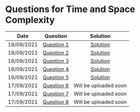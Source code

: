 # Questions for Time and Space Complexity

| Date | Question | Solution |
|------|----------|:----------:|
| 16/09/2021 | [Question 1](https://github.com/DSA-Marathon/DSA_Marathon/blob/main/Time_and_Space_Complexity/Questions.md#question-1) | [Solution](https://github.com/DSA-Marathon/DSA_Marathon/blob/main/Time_and_Space_Complexity/Questions.md#solution)|
| 16/09/2021 | [Question 2](https://github.com/DSA-Marathon/DSA_Marathon/blob/main/Time_and_Space_Complexity/Questions.md#question-2) | [Solution](https://github.com/DSA-Marathon/DSA_Marathon/blob/main/Time_and_Space_Complexity/Questions.md#solution-1)| |
| 16/09/2021 | [Question 3](https://github.com/DSA-Marathon/DSA_Marathon/blob/main/Time_and_Space_Complexity/Questions.md#question-3) | [Solution](https://github.com/DSA-Marathon/DSA_Marathon/blob/main/Time_and_Space_Complexity/Questions.md#solution-2)| |
| 16/09/2021 | [Question 4](https://github.com/DSA-Marathon/DSA_Marathon/blob/main/Time_and_Space_Complexity/Questions.md#question-4) | [Solution](https://github.com/DSA-Marathon/DSA_Marathon/blob/main/Time_and_Space_Complexity/Questions.md#solution-3)| |
| 16/09/2021 | [Question 5](https://github.com/DSA-Marathon/DSA_Marathon/blob/main/Time_and_Space_Complexity/Questions.md#question-5) | [Solution](https://github.com/DSA-Marathon/DSA_Marathon/blob/main/Time_and_Space_Complexity/Questions.md#solution-4)| |
| 17/09/2021 | [Question 6](https://github.com/DSA-Marathon/DSA_Marathon/blob/main/Time_and_Space_Complexity/Questions.md#question-6) | Will be uploaded soon |
| 17/09/2021 | [Question 7](https://github.com/DSA-Marathon/DSA_Marathon/blob/main/Time_and_Space_Complexity/Questions.md#question-7) | Will be uploaded soon |
| 17/09/2021 | [Question 8](https://github.com/DSA-Marathon/DSA_Marathon/blob/main/Time_and_Space_Complexity/Questions.md#question-8) | Will be uploaded soon |